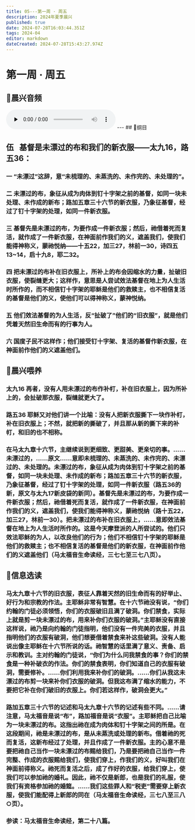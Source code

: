 ```yaml
---
title: 05---第一周 · 周五
description: 2024年夏季晨兴
published: true
date: 2024-07-28T16:03:44.351Z
tags: 2024-04
editor: markdown
dateCreated: 2024-07-28T15:43:27.974Z
---
```


# 第一周 · 周五
## 🎵晨兴音频
<audio id="audio" controls="" preload="none">
      <source id="mp3" src="/2024-04/week1/week1day5.mp3">
</audio>
---
## 📖纲目

## **伍    基督是未漂过的布和我们的新衣服——太九16，路五36：**

### 一    “未漂过”这辞，意“未梳理的、未蒸洗的、未作完的、未处理的”。

### 二    未漂过的布，象征从成为肉体到钉十字架之前的基督，如同一块未处理、未作成的新布；路加五章三十六节的新衣服，乃象征基督，经过了钉十字架的处理，如同一件新衣服。

### 三    基督先是未漂过的布，为要作成一件新衣服；然后，祂借着死而复活，就作成了一件新衣服，在神面前作我们的义，遮盖我们，使我们能得神称义，蒙祂悦纳——十五22，加三27，林前一30，诗四五13~14，启十九8，耶二32。

### 四    把未漂过的布补在旧衣服上，所补上的布会因缩水的力量，扯破旧衣服，使裂缝更大；这样作，意思是人尝试效法基督在地上为人生活时所作的，而不相信钉十字架的耶稣是他们的救赎主，也不相信复活的基督是他们的义，使他们可以得神称义，蒙神悦纳。

### 五    他们效法基督的为人生活，反“扯破了”他们的“旧衣服”，就是他们凭着天然旧生命而有的行事为人。

### 六    国度子民不这样作；他们接受钉十字架、复活的基督作新衣服，在神面前作他们的义遮盖他们。

## 📖晨兴喂养

### 太九16    再者，没有人用未漂过的布作补帄，补在旧衣服上，因为所补上的，会扯破那衣服，裂缝就更大了。

### 路五36    耶稣又对他们讲一个比喻：没有人把新衣服撕下一块作补帄，补在旧衣服上；不然，就把新的撕破了，并且那从新的撕下来的补帄，和旧的也不相称。

### 在马太九章十六节，主继续说到更细致、更甜美、更亲切的事。……未漂过的，……原文……意即未梳理的、未蒸洗的、未作完的、未漂过的、未处理的。未漂过的布，象征从成为肉体到钉十字架之前的基督，如同一块未处理、未作成的新布；路加五章三十六节的新衣服，乃象征基督，经过了钉十字架的处理，如同一件新衣服（路五36的新，原文与太九17新皮袋的新同）。基督先是未漂过的布，为要作成一件新衣服；然后，祂借着死而复活，就作成了一件新衣服，在神面前作我们的义，遮盖我们，使我们能得神称义，蒙祂悦纳（路十五22，加三27，林前一30）。把未漂过的布补在旧衣服上，……意即效法基督在地上为人生活时所作的。这是今天摩登派的人所尝试的。他们只效法耶稣的为人，以改良他们的行为；他们不相信钉十字架的耶稣是他们的救赎主；也不相信复活的基督是他们的新衣服，在神面前作他们的义遮盖他们（马太福音生命读经，三七七至三七八页）。

## 📖信息选读

### 马太九章十六节的旧衣服，表征人靠着天然的旧生命而有的好举止、好行为和宗教的作法。主耶稣非常有智慧。在十六节祂没有说，“你们约翰的门徒必须领悟，你们的衣服破旧且满了破洞。你们禁食，实际上就是剪一块未漂过的布，用来补你们衣服的破洞。”主耶稣没有直接这样说，祂乃是向约翰的门徒指明，他们没有一件完美的衣服，并且指明他们的衣服有破洞，他们想要借着禁食来补这些破洞。没有人能说出像主耶稣在十六节所说的话。祂智慧的话里满了意义、责备、启示和教训。主对约翰的门徒说，“你们为什么问我禁食的事？你们的禁食是一种补破衣的作法。你们的禁食表明，你们知道自己的衣服有破洞，需要修补。……你们利用我来补你们的破洞。……你们从我这未漂过的布剪一块来补你们衣服的破洞。但我这布满了缩水的能力，不要把它补在你们破旧的衣服上。你们若这样作，破洞会更大。”

### 路加五章三十六节的记述和马太九章十六节的记述有些不同。……请注意，马太福音是说“布”，路加福音是说“衣服”。主耶稣把自己比喻为一块未漂过的布。这指出祂在成为肉体和钉十字架之间的所是。在这段期间，祂是未漂过的布，是从未蒸洗或处理的新布。借着祂的死而复活，这新布经过了处理，并且作成了一件新衣服。主的心意不是要把祂自己当作一块未漂过的布赐给我们，乃是要把祂自己当作一件完整、作成的衣服赐给我们，使我们穿上，作我们的义，好叫我们在神面前得称义。祂死而复活之后，成了作好的衣服，给我们穿上，使我们可以参加祂的婚礼。因此，祂不仅是新郎，也是我们的礼服，使我们有资格参加祂的婚筵。……我们这些罪人和“税吏”需要穿上新衣服，使我们能配得上新郎的同在（马太福音生命读经，三七八至三八○页）。

### 参读：马太福音生命读经，第二十八篇。
<!-- Google tag (gtag.js) -->
<script async src="https://www.googletagmanager.com/gtag/js?id=G-1P8709Z16T"></script>
<script>
  window.dataLayer = window.dataLayer || [];
  function gtag(){dataLayer.push(arguments);}
  gtag('js', new Date());

  gtag('config', 'G-1P8709Z16T');
</script>